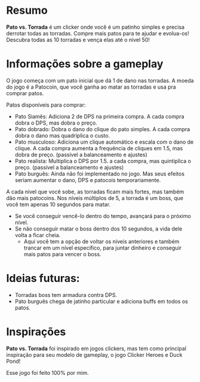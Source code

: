# Resumo

**Pato vs. Torrada** é um clicker onde você é um patinho simples e precisa derrotar todas as torradas.
Compre mais patos para te ajudar e evolua-os!
Descubra todas as 10 torradas e vença elas até o nível 50!

# Informações sobre a gameplay

O jogo começa com um pato inicial que dá 1 de dano nas torradas.
A moeda do jogo é a Patocoin, que você ganha ao matar as torradas e usa pra comprar patos.

Patos disponíveis para comprar:
  - Pato Siamês: Adiciona 2 de DPS na primeira compra. A cada compra dobra o DPS, mas dobra o preço.
  - Pato dobrado: Dobra o dano do clique do pato simples. A cada compra dobra o dano mas quadriplica o custo.
  - Pato musculoso: Adiciona um clique automático e escala com o dano de clique. A cada compra aumenta a frequência de cliques em 1.5, mas dobra de preço. (passível a balanceamento e ajustes)
  - Pato realista: Multiplica o DPS por 1.5. a cada compra, mas quintiplica o preço. (passível a balanceamento e ajustes)
  - Pato burguês: Ainda não foi implementado no jogo. Mas seus efeitos seriam aumentar o dano, DPS e patocois temporariamente.

A cada nível que você sobe, as torradas ficam mais fortes, mas também dão mais patocoins. Nos níveis múltiplos de 5, a torrada é um boss, que você tem apenas 10 segundos para matar.
  - Se você conseguir vencê-lo dentro do tempo, avançará para o próximo nível.
  - Se não conseguir matar o boss dentro dos 10 segundos, a vida dele volta a ficar cheia.
    - Aqui você tem a opção de voltar os níveis anteriores e também trancar em um nível específico, para juntar dinheiro e conseguir mais patos para vencer o boss.


# Ideias futuras:
- Torradas boss tem armadura contra DPS.
- Pato burguês chega de jatinho particular e adiciona buffs em todos os patos.

# Inspirações

**Pato vs. Torrada** foi inspirado em jogos clickers, mas tem como principal inspiração para seu modelo de gameplay, o jogo Clicker Heroes e Duck Pond!

Esse jogo foi feito 100% por mim.
